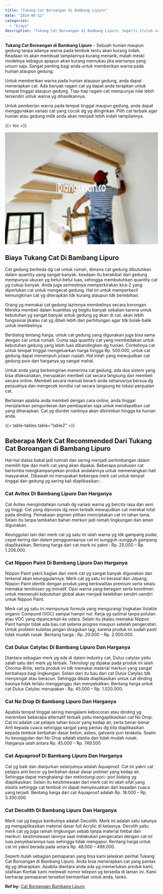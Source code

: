 ```yaml
---
title: "Tukang Cat Boroangan di Bambang Lipuro"
date: "2024-06-12"
categories: 
  - "biaya"
description: "Tukang Cat Boroangan di Bambang Lipuro. Seperti itulah sebagian pemaparan yang bisa kami jelaskan perihal Tukang Cat Boroangan di Bambang Lipuro. Anda bisa m..."
---
```


**Tukang Cat Boroangan di Bambang Lipuro** – Sebuah hunian maupun gedung tanpa adanya warna pada tembok tentu akan kurang indah. Keadaan ini akan membuat tampilannya kurang menarik, malah meski modelnya sebagus apapun akan kurang memukau jika warnanya yang umum saja. Sangat penting bagi anda untuk memberikan warna pada hunian ataupun gedung.

Untuk memberikan warna pada hunian ataupun gedung, anda dapat menerapkan cat. Ada banyak ragam cat yg dapat anda terapkan untuk tempat tinggal ataupun gedung. Tiap-tiap ragam cat mempunyai nilai lebih tersendiri untuk warna yg dihasilkannya.

Untuk pemberian warna pada tempat tinggal maupun gedung, anda dapat menggunakan variasi cat yang cocok dg yg diinginkan. Pilih cat terbaik agar hunian atau gedung milik anda akan menjadi lebih indah tampilannya.

{{< toc >}}

![Tukang Cat Boroangan di Bambang Lipuro](/images/jasa-cat-murah38.png)

## Biaya Tukang Cat Di Bambang Lipuro

Cat gedung berbeda dg cat untuk rumah, dimana cat gedung dibutuhkan dalam quantity yang sangat banyak. keadaan itu berakibat dari gedung mempunyai ukuran yg betul-betul luas, sehingga membutuhkan quantity cat yg cukup banyak. Anda juga semestinya memperkirakan kira-2 yang diperlukan cat untuk mengecat gedung. Hal ini untuk memperkecil kemungkinan cat yg diterapkan tdk kurang ataupun tdk berlebihan.

Orang yg memakai cat gedung lazimnya membelinya secara borongan. Mereka membeli dalam kuantitas yg begitu banyak sekalian karena untuk kebutuhan yg sangat banyak untuk gedung yg akan di cat. akan lebih fungsional jikalau cat yg dibeli lebih dari perhitungan agar tdk bolak-balik untuk membelinya.

Berdialog tentang harga, untuk cat gedung yang digunakan juga bisa sama dengan cat untuk rumah. Cuma saja quantity cat yang membedakan untuk kebutuhan gedung yang lebih luas dibandingkan dg hunian. Contohnya cat untuk tempat tinggal mengeluarkan harga hingga Rp. 500.000, untuk cat gedung dapat menempuh jutaan rupiah. Hal inilah yang mewujudkan cat gedung poin dari harganya yg sangat mahal.

Untuk anda yang berkeinginan menerima cat gedung, ada dua sistem yang bisa dilaksanakan, merupakan membeli cat secara langsung dan membeli secara online. Membeli secara manual berarti anda seharusnya bersua dg penjualnya dan mengecek kondisi cat secara langsung ke lokasi penjualan cat.

Berlainan apabila anda membeli dengan cara online, anda tinggal menjalankan pengorderan dan pembayaran saja untuk mendapatkan cat yang diharapkan. Cat yg diorder nantinya akan dikirimkan hingga ke hunian anda.

{{< table-tables table="table2" >}}

## Beberapa Merk Cat Recommended Dari Tukang Cat Boroangan di Bambang Lipuro

Hal-hal diatas bakal jadi lumrah dan sering menjadi pertimbangan dalam memilih tipe dan merk cat yang akan dipakai. Beberapa produsen cat berlomba mengkampanyekan produk andalannya untuk memenangkan hati masyarakat. Dibawah ini merupakan beberapa merk cat untuk tempat tinggal dan gedung yg sering kali diaplikasikan :

### Cat Avitex Di Bambang Lipuro Dan Harganya

Cat Avitex mengindahkan rumah dg variasi warna yg bercita rasa dan seni yg tinggi. Cat yang diproses dg resin terbaik mewujudkan cat merekat total pada dinding. Pemakaian pigmen pilihan menciptakan cat ini tahan lama. Selain itu tanpa tambahan bahan merkuri jadi ramah lingkungan dan aman digunakan.

Keunggulan lain dari merk cat yg satu ini ialah warna yg tdk gampang pudar, cepat kering dan dalam pengguanaanya cat ini sungguh-sungguh gampang diaplikasikan. Rentang harga dari cat merk ini yakni : Rp. 25.000 – Rp. 1.206.000.

### Cat Nippon Paint Di Bambang Lipuro Dan Harganya

Nippon Paint yakni bagian dari merk cat yg sangat banyak digunakan dan terkenal akan keunggulannya. Merk cat yg satu ini berasal dari Jepang, Nippon Paint identik dengan produk yang berkwalitas premium serta selalu memakai terobosan yg inovatif. Opsi warna yang beragam serta komitmen untuk memenuhi kebutuhan global akan menjadi kelebihan sendiri-sendiri untuk Nippon Paint.

Merk cat yg satu ini mempunyai formula yang mengurangi tingkatan Volatile organic Compund (VOC) sampai hampir nol. Kerja yg optimal tanpa polutan atau VOC yang dipancarkan ke udara. Selain itu jikalau memakai Nippon Paint hampir tidak ada bau cat selama progres maupun setelah pengecetan. Untuk problem kulaitas jangan diragukan lagi, karena produk ini sudah pasti tidak mudah rusak. Bentang harga : Rp. 20.000 – Rp. 2.000.000.

### Cat Dulux Catylac Di Bambang Lipuro Dan Harganya

Diantara sebagian merk yg ada di dalam industry cat, Dulux catylax yaitu salah satu dari merk yg terbaik. Teknologi yg dipakai pada produk ini ialah Chroma-Brite, serta produk ini tdk memakai material merkuri yang sangat berbahaya bagi lingkungan. Selain dari itu bau dari cat Dulux Catylac tdk menyengat atau beracun. Sehingga dikala diaplikasikan untuk cat dinding baunya tidak terlalu mengganggu dan menyebalkan. Bentang harga untuk cat Dulux Catylac merupakan : Rp. 45.000 – Rp. 1.020.000.

### Cat No Drop Di Bambang Lipuro Dan Harganya

Apabila tempat tinggal sering mengalami kebocoran atau dinding yg merembes beberapa alternatif terbaik yaitu mengaplikasikan cat No Drop. Cat ini adalah cat pelapis tahan bocor yang kedap air, serta benar-benar Anti kepada cuaca sehingga sangat yang pantas dg bila diaplikasikan kepada tembok berbahan dasar beton, asbes, galvanis pun terakota. Sealin itu keunggulan dari No Drop adalah elastis dan tidak mudah rusak. Harganya ialah antara Rp. 45.000 – Rp. 749.500

### Cat Aquaproof Di Bambang Lipuro Dan Harganya

Cat yg baik dan dianjurkan selanjutnya adalah Aquaproof. Cat ini yakni cat pelapis anti bocor yg berbahan dasar dasar polimer yang kedap air. Sehingga dapat menghalangi dan melindungi pori- pori bidang yg diaplikasikan. Selain itu keistimewaan dari merk cat ini ialah sifat yang elastis sehingga cat tembok ini dapat menyesuaikan dari keaadan cuaca yang terjadi. Bentang harga dari cat Aquaproof adalah Rp. 18.000 – Rp. 3.300.000.

### Cat Decolith Di Bambang Lipuro Dan Harganya

Merk cat yg bagus berikutnya adalah Decolith. Merk ini adalah satu satunya yg mengaplikasikan material dasar full Acrylic di kelasnya. Decolih yaitu merk cat yg juga ramah lingkungan sebab tanpa material timbal dan merkuri. keistimewaan lainnya saat melakukan pengecatan dengan cat ini luas penyebarannya luas sehingga tidak mengapur. Rentang harga untuk cat ini yakni berada pada antara Rp. 48.000 – 496.000.

Seperti itulah sebagian pemaparan yang bisa kami jelaskan perihal Tukang Cat Boroangan di Bambang Lipuro. Anda bisa menerapkan cat yang pantas dg yg diharapkan. Apabila diantara anda ada yg memerlukan produk kami, silahkan Kontak kami melewati nomor telepon yg tersedia di laman ini. Kami berharap pemaparan tersebut bermanfaat untuk anda, tanks.

**Ref by:** [Cat Boroangan Bambang Lipuro](https://id.wikipedia.org/wiki/Cat)
